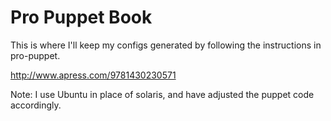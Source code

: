 # Pro Puppet Book
This is where I'll keep my configs generated by following the instructions in pro-puppet.

http://www.apress.com/9781430230571

Note: I use Ubuntu in place of solaris, and have adjusted the puppet code accordingly.

